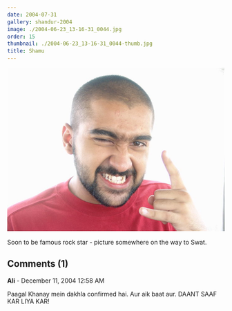 ```yaml
---
date: 2004-07-31
gallery: shandur-2004
image: ./2004-06-23_13-16-31_0044.jpg
order: 15
thumbnail: ./2004-06-23_13-16-31_0044-thumb.jpg
title: Shamu
---
```


![Shamu](./2004-06-23_13-16-31_0044.jpg)

Soon to be famous rock star - picture somewhere on the way to Swat.

<div id="comments">

## Comments (1)

<div id="comment">

**Ali** - December 11, 2004 12:58 AM

Paagal Khanay mein dakhla confirmed hai. Aur aik baat aur.
DAANT SAAF KAR LIYA KAR!

</div>

</div>